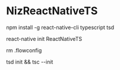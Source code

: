 # NizReactNativeTS
npm install -g react-native-cli typescript tsd

react-native init ReactNativeTS

rm .flowconfig

tsd init && tsc --init
